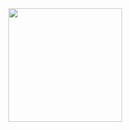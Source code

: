<div class="row row-cols-1 row-cols-sm-2 row-cols-md-3 g-3">
  <div class="col">
    <div class="card shadow-sm">
      <img class="bd-placeholder-img card-img-top" height="225" src="http://drive.google.com/uc?export=view&id=1BoGIvHjE7ApsPmBCWlNWR7PeeArl6skL" />
    </div>
  </div>
</div>
